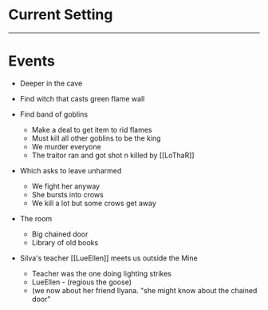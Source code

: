 # Current Setting

---

# Events
-   Deeper in the cave
-   Find witch that casts green flame wall
-   Find band of goblins
	-   Make a deal to get item to rid flames
	-   Must kill all other goblins to be the king
	-   We murder everyone
	-   The traitor ran and got shot n killed by [[LoThaR]]

-   Which asks to leave unharmed
	-   We fight her anyway
	-   She bursts into crows
	-   We kill a lot but some crows get away

-   The room
	-   Big chained door
	-   Library of old books

-   Silva's teacher [[LueEllen]] meets us outside the Mine
	-   Teacher was the one doing lighting strikes
	-   LueEllen - (regious the goose)
	-   (we now about her friend Ilyana. "she might know about the chained door"